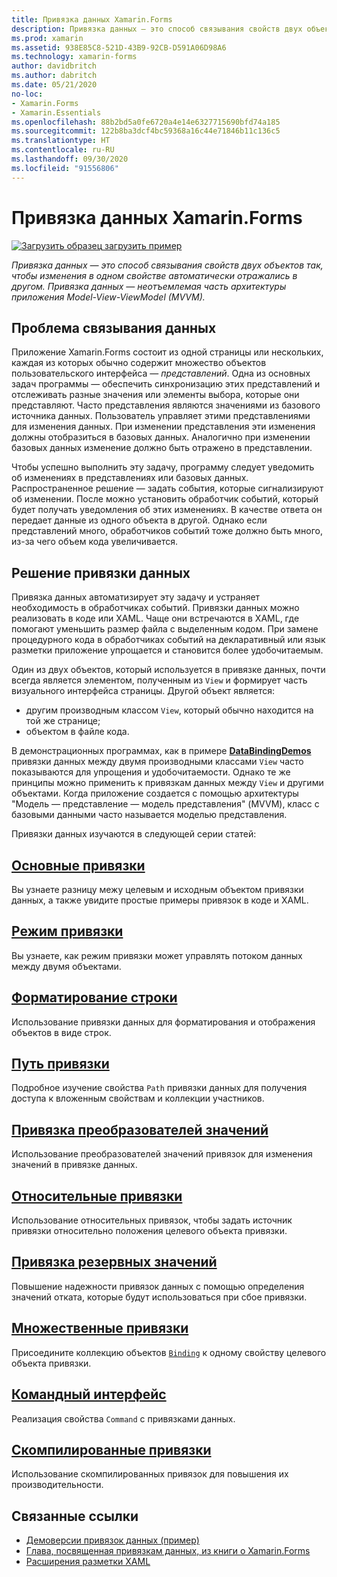 ```yaml
---
title: Привязка данных Xamarin.Forms
description: Привязка данных — это способ связывания свойств двух объектов так, чтобы изменения в одном свойстве автоматически отражались в другом. Привязка данных — неотъемлемая часть архитектуры приложения Model-View-ViewModel (MVVM).
ms.prod: xamarin
ms.assetid: 938E85C8-521D-43B9-92CB-D591A06D98A6
ms.technology: xamarin-forms
author: davidbritch
ms.author: dabritch
ms.date: 05/21/2020
no-loc:
- Xamarin.Forms
- Xamarin.Essentials
ms.openlocfilehash: 88b2bd5a0fe6720a4e14e6327715690bfd74a185
ms.sourcegitcommit: 122b8ba3dcf4bc59368a16c44e71846b11c136c5
ms.translationtype: HT
ms.contentlocale: ru-RU
ms.lasthandoff: 09/30/2020
ms.locfileid: "91556806"
---
```

# <a name="no-locxamarinforms-data-binding"></a>Привязка данных Xamarin.Forms

[![Загрузить образец](~/media/shared/download.png) загрузить пример](https://docs.microsoft.com/samples/xamarin/xamarin-forms-samples/databindingdemos)

_Привязка данных — это способ связывания свойств двух объектов так, чтобы изменения в одном свойстве автоматически отражались в другом. Привязка данных — неотъемлемая часть архитектуры приложения Model-View-ViewModel (MVVM)._

## <a name="the-data-linking-problem"></a>Проблема связывания данных

Приложение Xamarin.Forms состоит из одной страницы или нескольких, каждая из которых обычно содержит множество объектов пользовательского интерфейса — *представлений*. Одна из основных задач программы — обеспечить синхронизацию этих представлений и отслеживать разные значения или элементы выбора, которые они представляют. Часто представления являются значениями из базового источника данных. Пользователь управляет этими представлениями для изменения данных. При изменении представления эти изменения должны отобразиться в базовых данных. Аналогично при изменении базовых данных изменение должно быть отражено в представлении.

Чтобы успешно выполнить эту задачу, программу следует уведомить об изменениях в представлениях или базовых данных. Распространенное решение — задать события, которые сигнализируют об изменении. После можно установить обработчик событий, который будет получать уведомления об этих изменениях. В качестве ответа он передает данные из одного объекта в другой. Однако если представлений много, обработчиков событий тоже должно быть много, из-за чего объем кода увеличивается.

## <a name="the-data-binding-solution"></a>Решение привязки данных

Привязка данных автоматизирует эту задачу и устраняет необходимость в обработчиках событий. Привязки данных можно реализовать в коде или XAML. Чаще они встречаются в XAML, где помогают уменьшить размер файла с выделенным кодом. При замене процедурного кода в обработчиках событий на декларативный или язык разметки приложение упрощается и становится более удобочитаемым.

Один из двух объектов, который используется в привязке данных, почти всегда является элементом, полученным из `View` и формирует часть визуального интерфейса страницы. Другой объект является:

- другим производным классом `View`, который обычно находится на той же странице;
- объектом в файле кода.

В демонстрационных программах, как в примере [**DataBindingDemos**](/samples/xamarin/xamarin-forms-samples/databindingdemos) привязки данных между двумя производными классами `View` часто показываются для упрощения и удобочитаемости. Однако те же принципы можно применить к привязкам данных между `View` и другими объектами. Когда приложение создается с помощью архитектуры "Модель — представление — модель представления" (MVVM), класс с базовыми данными часто называется моделью представления.

Привязки данных изучаются в следующей серии статей:

## <a name="basic-bindings"></a>[Основные привязки](basic-bindings.md)

Вы узнаете разницу межу целевым и исходным объектом привязки данных, а также увидите простые примеры привязок в коде и XAML.

## <a name="binding-mode"></a>[Режим привязки](binding-mode.md)

Вы узнаете, как режим привязки может управлять потоком данных между двумя объектами.

## <a name="string-formatting"></a>[Форматирование строки](string-formatting.md)

Использование привязки данных для форматирования и отображения объектов в виде строк.

## <a name="binding-path"></a>[Путь привязки](binding-path.md)

Подробное изучение свойства `Path` привязки данных для получения доступа к вложенным свойствам и коллекции участников.

## <a name="binding-value-converters"></a>[Привязка преобразователей значений](converters.md)

Использование преобразователей значений привязок для изменения значений в привязке данных.

## <a name="relative-bindings"></a>[Относительные привязки](relative-bindings.md)

Использование относительных привязок, чтобы задать источник привязки относительно положения целевого объекта привязки.

## <a name="binding-fallbacks"></a>[Привязка резервных значений](binding-fallbacks.md)

Повышение надежности привязок данных с помощью определения значений отката, которые будут использоваться при сбое привязки.

## <a name="multi-bindings"></a>[Множественные привязки](multibinding.md)

Присоедините коллекцию объектов [`Binding`](xref:Xamarin.Forms.Binding) к одному свойству целевого объекта привязки.

## <a name="the-command-interface"></a>[Командный интерфейс](commanding.md)

Реализация свойства `Command` с привязками данных.

## <a name="compiled-bindings"></a>[Скомпилированные привязки](compiled-bindings.md)

Использование скомпилированных привязок для повышения их производительности.

## <a name="related-links"></a>Связанные ссылки

- [Демоверсии привязок данных (пример)](/samples/xamarin/xamarin-forms-samples/databindingdemos)
- [Глава, посвященная привязкам данных, из книги о Xamarin.Forms](~/xamarin-forms/creating-mobile-apps-xamarin-forms/summaries/chapter16.md)
- [Расширения разметки XAML](~/xamarin-forms/xaml/markup-extensions/index.md)